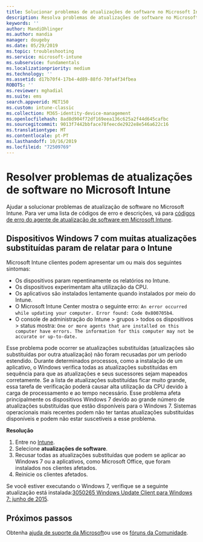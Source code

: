 ```yaml
---
title: Solucionar problemas de atualizações de software no Microsoft Intune-Azure | Microsoft Docs
description: Resolva problemas de atualizações de software no Microsoft Intune.
keywords: ''
author: MandiOhlinger
ms.author: mandia
manager: dougeby
ms.date: 05/29/2019
ms.topic: troubleshooting
ms.service: microsoft-intune
ms.subservice: fundamentals
ms.localizationpriority: medium
ms.technology: ''
ms.assetid: d17b70f4-17b4-4d89-88fd-70fa4f34fbea
ROBOTS: ''
ms.reviewer: mghadial
ms.suite: ems
search.appverid: MET150
ms.custom: intune-classic
ms.collection: M365-identity-device-management
ms.openlocfilehash: 8ad8d904f72df169eea136c625a2f44d645cafbc
ms.sourcegitcommit: 9013f7442bbface78feecde2922e8e546a622c16
ms.translationtype: MT
ms.contentlocale: pt-PT
ms.lasthandoff: 10/16/2019
ms.locfileid: "72509769"
---
```

# <a name="troubleshoot-software-updates-in-microsoft-intune"></a>Resolver problemas de atualizações de software no Microsoft Intune

Ajudar a solucionar problemas de atualização de software no Microsoft Intune. Para ver uma lista de códigos de erro e descrições, vá para [códigos de erro do agente de atualização de software em Microsoft Intune](../protect/software-update-agent-error-codes.md).

## <a name="windows-7-devices-with-many-superseded-updates-stop-reporting-to-intune"></a>Dispositivos Windows 7 com muitas atualizações substituídas param de relatar para o Intune

Microsoft Intune clientes podem apresentar um ou mais dos seguintes sintomas:

- Os dispositivos param repentinamente os relatórios no Intune.  
- Os dispositivos experimentam alta utilização da CPU.
- Os aplicativos são instalados lentamente quando instalados por meio do Intune.
- O Microsoft Intune Center mostra o seguinte erro: `An error occurred while updating your computer. Error found: Code 0x800705b4`.
- O console de administração do Intune > grupos > todos os dispositivos > status mostra: `One or more agents that are installed on this computer have errors. The information for this computer may not be accurate or up-to-date.`

Esse problema pode ocorrer se atualizações substituídas (atualizações são substituídas por outra atualização) não foram recusadas por um período estendido. Durante determinados processos, como a instalação de um aplicativo, o Windows verifica todas as atualizações substituídas em sequência para que as atualizações e seus sucessores sejam mapeados corretamente. Se a lista de atualizações substituídas ficar muito grande, essa tarefa de verificação poderá causar alta utilização da CPU devido à carga de processamento e ao tempo necessário. Esse problema afeta principalmente os dispositivos Windows 7 devido ao grande número de atualizações substituídas que estão disponíveis para o Windows 7. Sistemas operacionais mais recentes podem não ter tantas atualizações substituídas disponíveis e podem não estar suscetíveis a esse problema.

**Resolução**

1. Entre no [Intune](https://go.microsoft.com/fwlink/?linkid=2090973).
2. Selecione **atualizações de software**.
3. Recusar todas as atualizações substituídas que podem se aplicar ao Windows 7 ou a aplicativos, como Microsoft Office, que foram instalados nos clientes afetados.
4. Reinicie os clientes afetados.

Se você estiver executando o Windows 7, verifique se a seguinte atualização está instalada:[3050265 Windows Update Client para Windows 7: junho de 2015](https://support.microsoft.com/kb/3050265).

## <a name="next-steps"></a>Próximos passos

Obtenha [ajuda de suporte da Microsoft](get-support.md)ou use os [fóruns da Comunidade](https://social.technet.microsoft.com/Forums/en-US/home?category=microsoftintune).